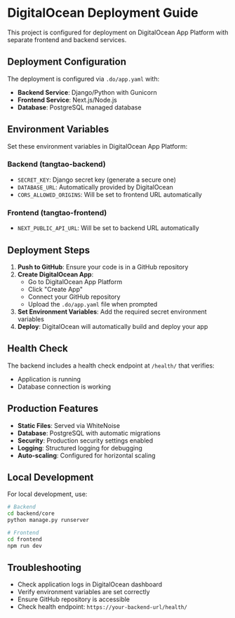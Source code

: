 # DigitalOcean Deployment Guide

This project is configured for deployment on DigitalOcean App Platform with separate frontend and backend services.

## Deployment Configuration

The deployment is configured via `.do/app.yaml` with:

- **Backend Service**: Django/Python with Gunicorn
- **Frontend Service**: Next.js/Node.js 
- **Database**: PostgreSQL managed database

## Environment Variables

Set these environment variables in DigitalOcean App Platform:

### Backend (tangtao-backend)
- `SECRET_KEY`: Django secret key (generate a secure one)
- `DATABASE_URL`: Automatically provided by DigitalOcean
- `CORS_ALLOWED_ORIGINS`: Will be set to frontend URL automatically

### Frontend (tangtao-frontend)
- `NEXT_PUBLIC_API_URL`: Will be set to backend URL automatically

## Deployment Steps

1. **Push to GitHub**: Ensure your code is in a GitHub repository
2. **Create DigitalOcean App**: 
   - Go to DigitalOcean App Platform
   - Click "Create App"
   - Connect your GitHub repository
   - Upload the `.do/app.yaml` file when prompted
3. **Set Environment Variables**: Add the required secret environment variables
4. **Deploy**: DigitalOcean will automatically build and deploy your app

## Health Check

The backend includes a health check endpoint at `/health/` that verifies:
- Application is running
- Database connection is working

## Production Features

- **Static Files**: Served via WhiteNoise
- **Database**: PostgreSQL with automatic migrations
- **Security**: Production security settings enabled
- **Logging**: Structured logging for debugging
- **Auto-scaling**: Configured for horizontal scaling

## Local Development

For local development, use:
```bash
# Backend
cd backend/core
python manage.py runserver

# Frontend  
cd frontend
npm run dev
```

## Troubleshooting

- Check application logs in DigitalOcean dashboard
- Verify environment variables are set correctly
- Ensure GitHub repository is accessible
- Check health endpoint: `https://your-backend-url/health/`
